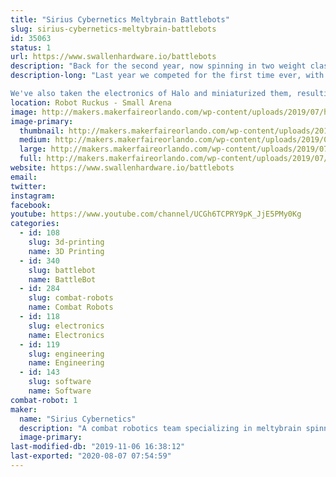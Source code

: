 ```yaml
---
title: "Sirius Cybernetics Meltybrain Battlebots"
slug: sirius-cybernetics-meltybrain-battlebots
id: 35063
status: 1
url: https://www.swallenhardware.io/battlebots
description: "Back for the second year, now spinning in two weight classes!"
description-long: "Last year we competed for the first time ever, with a brand new beatleweight robot, Halo! We took second place after a roller coaster of an event. It's since been to the UK, where we fought the best of the best in Bugglebots. Now making its third competitive appearance, we hope it will be deadlier and tougher than ever.

We've also taken the electronics of Halo and miniaturized them, resulting in a one-wheeled one-pound Meltybrain spinner, Hit-and-Spin! We hope the titanium terror makes for a good show, if nothing else!"
location: Robot Ruckus - Small Arena
image: http://makers.makerfaireorlando.com/wp-content/uploads/2019/07/halo_final-1024x768.jpg
image-primary:
  thumbnail: http://makers.makerfaireorlando.com/wp-content/uploads/2019/07/halo_final-150x150.jpg
  medium: http://makers.makerfaireorlando.com/wp-content/uploads/2019/07/halo_final-300x225.jpg
  large: http://makers.makerfaireorlando.com/wp-content/uploads/2019/07/halo_final-1024x768.jpg
  full: http://makers.makerfaireorlando.com/wp-content/uploads/2019/07/halo_final.jpg
website: https://www.swallenhardware.io/battlebots
email: 
twitter: 
instagram: 
facebook: 
youtube: https://www.youtube.com/channel/UCGh6TCPRY9pK_JjE5PMy0Kg
categories:
  - id: 108
    slug: 3d-printing
    name: 3D Printing
  - id: 340
    slug: battlebot
    name: BattleBot
  - id: 284
    slug: combat-robots
    name: Combat Robots
  - id: 118
    slug: electronics
    name: Electronics
  - id: 119
    slug: engineering
    name: Engineering
  - id: 143
    slug: software
    name: Software
combat-robot: 1
maker:
  name: "Sirius Cybernetics"
  description: "A combat robotics team specializing in meltybrain spinners."
  image-primary: 
last-modified-db: "2019-11-06 16:38:12"
last-exported: "2020-08-07 07:54:59"
---
```

